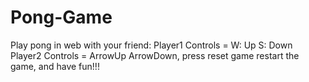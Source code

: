 # Pong-Game
Play pong in web with your friend: 
Player1 Controls = W: Up S: Down  
Player2 Controls = ArrowUp ArrowDown, 
press reset game restart the game, and have fun!!!
